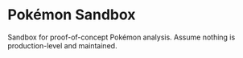 # Pokémon Sandbox

Sandbox for proof-of-concept Pokémon analysis. Assume nothing is production-level and maintained.
